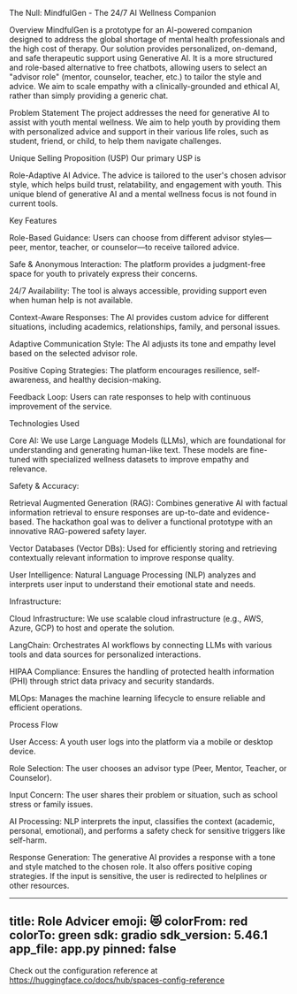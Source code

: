 The Null: MindfulGen - The 24/7 AI Wellness Companion

Overview
MindfulGen is a prototype for an AI-powered companion designed to address the global shortage of mental health professionals and the high cost of therapy. Our solution provides personalized, on-demand, and safe therapeutic support using Generative AI. It is a more structured and role-based alternative to free chatbots, allowing users to select an "advisor role" (mentor, counselor, teacher, etc.) to tailor the style and advice. We aim to scale empathy with a clinically-grounded and ethical AI, rather than simply providing a generic chat.





Problem Statement
The project addresses the need for generative AI to assist with youth mental wellness. We aim to help youth by providing them with personalized advice and support in their various life roles, such as student, friend, or child, to help them navigate challenges.


Unique Selling Proposition (USP)
Our primary USP is 

Role-Adaptive AI Advice. The advice is tailored to the user's chosen advisor style, which helps build trust, relatability, and engagement with youth. This unique blend of generative AI and a mental wellness focus is not found in current tools.



Key Features

Role-Based Guidance: Users can choose from different advisor styles—peer, mentor, teacher, or counselor—to receive tailored advice.


Safe & Anonymous Interaction: The platform provides a judgment-free space for youth to privately express their concerns.



24/7 Availability: The tool is always accessible, providing support even when human help is not available.



Context-Aware Responses: The AI provides custom advice for different situations, including academics, relationships, family, and personal issues.



Adaptive Communication Style: The AI adjusts its tone and empathy level based on the selected advisor role.


Positive Coping Strategies: The platform encourages resilience, self-awareness, and healthy decision-making.



Feedback Loop: Users can rate responses to help with continuous improvement of the service.

Technologies Used

Core AI: We use Large Language Models (LLMs), which are foundational for understanding and generating human-like text. These models are fine-tuned with specialized wellness datasets to improve empathy and relevance.


Safety & Accuracy:


Retrieval Augmented Generation (RAG): Combines generative AI with factual information retrieval to ensure responses are up-to-date and evidence-based. The hackathon goal was to deliver a functional prototype with an innovative RAG-powered safety layer.



Vector Databases (Vector DBs): Used for efficiently storing and retrieving contextually relevant information to improve response quality.


User Intelligence: Natural Language Processing (NLP) analyzes and interprets user input to understand their emotional state and needs.


Infrastructure:


Cloud Infrastructure: We use scalable cloud infrastructure (e.g., AWS, Azure, GCP) to host and operate the solution.


LangChain: Orchestrates AI workflows by connecting LLMs with various tools and data sources for personalized interactions.


HIPAA Compliance: Ensures the handling of protected health information (PHI) through strict data privacy and security standards.


MLOps: Manages the machine learning lifecycle to ensure reliable and efficient operations.

Process Flow

User Access: A youth user logs into the platform via a mobile or desktop device.


Role Selection: The user chooses an advisor type (Peer, Mentor, Teacher, or Counselor).


Input Concern: The user shares their problem or situation, such as school stress or family issues.


AI Processing: NLP interprets the input, classifies the context (academic, personal, emotional), and performs a safety check for sensitive triggers like self-harm.

Response Generation: The generative AI provides a response with a tone and style matched to the chosen role. It also offers positive coping strategies. If the input is sensitive, the user is redirected to helplines or other resources.


---
title: Role Advicer
emoji: 😻
colorFrom: red
colorTo: green
sdk: gradio
sdk_version: 5.46.1
app_file: app.py
pinned: false
---

Check out the configuration reference at https://huggingface.co/docs/hub/spaces-config-reference

